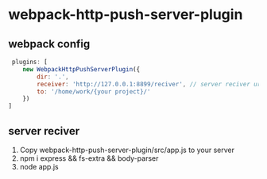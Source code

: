 # webpack-http-push-server-plugin

## webpack config
```javascript
 plugins: [
    new WebpackHttpPushServerPlugin({
        dir: '.',
        receiver: 'http://127.0.0.1:8899/reciver', // server reciver url
        to: '/home/work/{your project}/'
    })
]
```
## server reciver

1. Copy webpack-http-push-server-plugin/src/app.js to your server
2. npm i express && fs-extra && body-parser
3. node app.js
